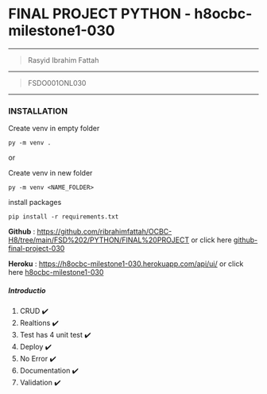 # FINAL PROJECT PYTHON - h8ocbc-milestone1-030
---

> Rasyid Ibrahim Fattah
***
> FSDO001ONL030
***

### INSTALLATION
Create venv in empty folder
```Jupyter
py -m venv .
```
or

Create venv in new folder
```Jupyter
py -m venv <NAME_FOLDER>
```

install packages
```Jupyter
pip install -r requirements.txt
```
**Github** : https://github.com/ribrahimfattah/OCBC-H8/tree/main/FSD%202/PYTHON/FINAL%20PROJECT or click here [github-final-project-030](https://github.com/ribrahimfattah/OCBC-H8/tree/main/FSD%202/PYTHON/FINAL%20PROJECT)

**Heroku** : https://h8ocbc-milestone1-030.herokuapp.com/api/ui/ or click here [h8ocbc-milestone1-030](https://h8ocbc-milestone1-030.herokuapp.com/api/ui/)

##### Introductio
1. CRUD :heavy_check_mark:
2. Realtions :heavy_check_mark:
3. Test has 4 unit test :heavy_check_mark:
4. Deploy :heavy_check_mark:
5. No Error :heavy_check_mark:
6. Documentation :heavy_check_mark:
7. Validation :heavy_check_mark:
 

